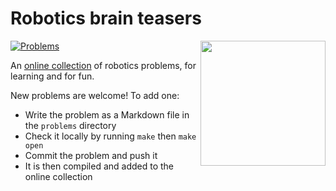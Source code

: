 # Robotics brain teasers

<img src="https://github.com/user-attachments/assets/efbdcf1f-2fdb-491d-9897-ffaee07e9be6" height=200 align="right">

[![Problems](https://img.shields.io/github/actions/workflow/status/stephane-caron/robotics-brain-teasers/gh-pages.yml?branch=main&label=problems)](https://stephane-caron.github.io/robotics-brain-teasers/)

An [online collection](https://stephane-caron.github.io/robotics-brain-teasers/) of robotics problems, for learning and for fun.

New problems are welcome! To add one:

- Write the problem as a Markdown file in the `problems` directory
- Check it locally by running `make` then `make open`
- Commit the problem and push it
- It is then compiled and added to the online collection

